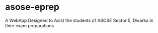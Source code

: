 # asose-eprep
A WebApp Designed to Asist the students of ASOSE Sector 5, Dwarka in thier exam preparations
